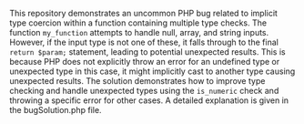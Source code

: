 This repository demonstrates an uncommon PHP bug related to implicit type coercion within a function containing multiple type checks. The function `my_function` attempts to handle null, array, and string inputs.  However, if the input type is not one of these, it falls through to the final `return $param;` statement, leading to potential unexpected results. This is because PHP does not explicitly throw an error for an undefined type or unexpected type in this case, it might implicitly cast to another type causing unexpected results. The solution demonstrates how to improve type checking and handle unexpected types using the `is_numeric` check and throwing a specific error for other cases. A detailed explanation is given in the bugSolution.php file.